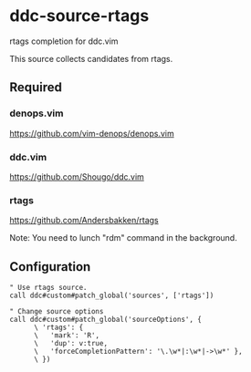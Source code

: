 # ddc-source-rtags

rtags completion for ddc.vim

This source collects candidates from rtags.

## Required

### denops.vim

https://github.com/vim-denops/denops.vim

### ddc.vim

https://github.com/Shougo/ddc.vim

### rtags

https://github.com/Andersbakken/rtags

Note: You need to lunch "rdm" command in the background.

## Configuration

```vim
" Use rtags source.
call ddc#custom#patch_global('sources', ['rtags'])

" Change source options
call ddc#custom#patch_global('sourceOptions', {
      \ 'rtags': {
      \   'mark': 'R',
      \   'dup': v:true,
      \   'forceCompletionPattern': '\.\w*|:\w*|->\w*' },
      \ })
```
